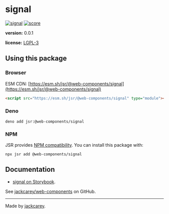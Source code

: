 # signal

> 

[![signal](https://jsr.io/badges/@web-components/signal)](https://jsr.io/@web-components/signal) [![score](https://jsr.io/badges/@web-components/signal/score)](https://jsr.io/@web-components/signal/score)

**version:** 0.0.1

**license:** [LGPL-3](./LICENSE.md)

## Using this package

### Browser

ESM CDN: [https://esm.sh/jsr/@web-components/signal](https://esm.sh/jsr/@web-components/signal)

```html
<script src="https://esm.sh/jsr/@web-components/signal" type="module"></script>
```

### Deno

```
deno add jsr:@web-components/signal
```

### NPM

JSR provides [NPM compatibility](https://jsr.io/docs/npm-compatibility). You can install this package with:

```
npx jsr add @web-components/signal
```

## Documentation

-   [signal on Storybook](https://jackcarey.co.uk/web-components/storybook-static/?path=/docs/about--all-stories).

See [jackcarey/web-components](https://github.com/jackcarey/web-components) on GitHub.

---

Made by [jackcarey](https://jackcarey.co.uk).
